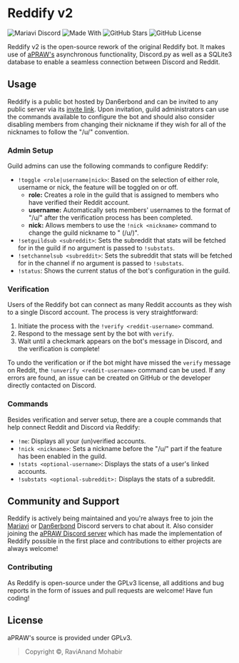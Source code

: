 # Reddify v2

![Mariavi Discord](https://img.shields.io/discord/554773624784027658?color=7289da&label=Discord&logo=discord&style=flat-square)
![Made With](https://img.shields.io/badge/made_with-Python_3.7-blue?style=flat-square&logo=python)
![GitHub Stars](https://img.shields.io/github/stars/Dan6erbond/Reddify-v2?style=flat-square)
![GitHub License](https://img.shields.io/github/license/Dan6erbond/Reddify-v2?style=flat-square)

Reddify v2 is the open-source rework of the original Reddify bot. It makes use of [aPRAW's](http://apraw.readthedocs.io/) asynchronous functionality, Discord.py as well as a SQLite3 database to enable a seamless connection between Discord and Reddit.

## Usage

Reddify is a public bot hosted by Dan6erbond and can be invited to any public server via its [invite link](https://discord.com/oauth2/authorize?client_id=555093732010229760&scope=bot). Upon invitation, guild administrators can use the commands available to configure the bot and should also consider disabling members from changing their nickname if they wish for all of the nicknames to follow the "/u/<reddit-username>" convention.
 
 ### Admin Setup
 
 Guild admins can use the following commands to configure Reddify:
 
  - `!toggle <role|username|nick>`: Based on the selection of either role, username or nick, the feature will be toggled on or off.
    * **role:** Creates a role in the guild that is assigned to members who have verified their Reddit account.
    * **username:** Automatically sets members' usernames to the format of "/u/<reddit-username>" after the verification process has been completed.
    * **nick:** Allows members to use the `!nick <nickname>` command to change the guild nickname to "<nickname> (/u/<reddit-username>)".
  - `!setguildsub <subreddit>`: Sets the subreddit that stats will be fetched for in the guild if no argument is passed to `!substats`.
  - `!setchannelsub <subreddit>`: Sets the subreddit that stats will be fetched for in the channel if no argument is passed to `!substats`.
  - `!status`: Shows the current status of the bot's configuration in the guild.
 
 ### Verification
 
 Users of the Reddify bot can connect as many Reddit accounts as they wish to a single Discord account. The process is very straightforward:
 
 1. Initiate the process with the `!verify <reddit-username>` command.
 2. Respond to the message sent by the bot with `verify`.
 3. Wait until a checkmark appears on the bot's message in Discord, and the verification is complete!
 
 To undo the verification or if the bot might have missed the `verify` message on Reddit, the `!unverify <reddit-username>` command can be used. If any errors are found, an issue can be created on GitHub or the developer directly contacted on Discord.
 
 ### Commands
 
 Besides verification and server setup, there are a couple commands that help connect Reddit and Discord via Reddify:
 
  - `!me`: Displays all your (un)verified accounts.
  - `!nick <nickname>`: Sets a nickname before the "/u/<reddit-username>" part if the feature has been enabled in the guild.
  - `!stats <optional-username>`: Displays the stats of a user's linked accounts.
  - `!substats <optional-subreddit>:` Displays the stats of a subreddit.

## Community and Support

Reddify is actively being maintained and you're always free to join the [Mariavi](https://img.shields.io/discord/554773624784027658?color=7289da&label=Discord&logo=discord&style=flat-square) or [Dan6erbond](https://discord.gg/wMEyKZk) Discord servers to chat about it. Also consider joining the [aPRAW Discord server](https://discord.gg/66avTS7) which has made the implementation of Reddify possible in the first place and contributions to either projects are always welcome!

### Contributing

As Reddify is open-source under the GPLv3 license, all additions and bug reports in the form of issues and pull requests are welcome! Have fun coding!

## License

aPRAW's source is provided under GPLv3.
> Copyright ©, RaviAnand Mohabir
